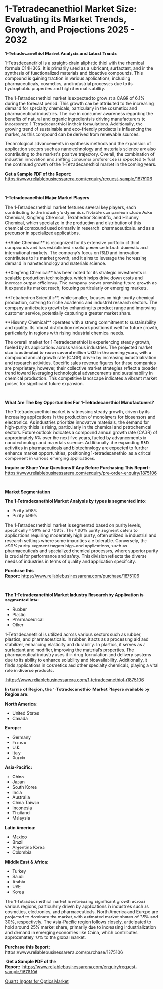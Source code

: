 <p><h1>1-Tetradecanethiol Market Size: Evaluating its Market Trends, Growth, and Projections 2025 - 2032</h1></p><p><strong>1-Tetradecanethiol Market Analysis and Latest Trends</strong></p>
<p><p>1-Tetradecanethiol is a straight-chain aliphatic thiol with the chemical formula C14H30S. It is primarily used as a lubricant, surfactant, and in the synthesis of functionalized materials and bioactive compounds. This compound is gaining traction in various applications, including pharmaceuticals, cosmetics, and industrial processes due to its hydrophobic properties and high thermal stability.</p><p>The 1-Tetradecanethiol market is expected to grow at a CAGR of 6.1% during the forecast period. This growth can be attributed to the increasing demand for specialty chemicals, particularly in the cosmetics and pharmaceutical industries. The rise in consumer awareness regarding the benefits of natural and organic ingredients is driving manufacturers to incorporate 1-Tetradecanethiol in their formulations. Additionally, the growing trend of sustainable and eco-friendly products is influencing the market, as this compound can be derived from renewable sources.</p><p>Technological advancements in synthesis methods and the expansion of application sectors such as nanotechnology and materials science are also contributing to the market's positive trajectory. Overall, the combination of industrial innovation and shifting consumer preferences is expected to fuel the continued growth of the 1-Tetradecanethiol market in the coming years.</p></p>
<p><strong>Get a Sample PDF of the Report:&nbsp;</strong> <a href="https://www.reliablebusinessarena.com/enquiry/request-sample/1875106?utm_campaign=3121&utm_medium=2&utm_source=Github&utm_content=ia&utm_term=03042025&utm_id=1-tetradecanethiol">https://www.reliablebusinessarena.com/enquiry/request-sample/1875106</a></p>
<p>&nbsp;</p>
<p><strong>1-Tetradecanethiol Major Market Players</strong></p>
<p><p>The 1-Tetradecanethiol market features several key players, each contributing to the industry's dynamics. Notable companies include Aoke Chemical, Xingfeng Chemical, Tetrahedron Scientific, and Hisunny Chemical, which specialize in the production and distribution of this chemical compound used primarily in research, pharmaceuticals, and as a precursor in specialized applications.</p><p>**Aoke Chemical** is recognized for its extensive portfolio of thiol compounds and has established a solid presence in both domestic and international markets. The company’s focus on R&D and innovation contributes to its market growth, and it aims to leverage the increasing demand in nanotechnology and materials science.</p><p>**Xingfeng Chemical** has been noted for its strategic investments in scalable production technologies, which helps drive down costs and increase output efficiency. The company shows promising future growth as it expands its market reach, focusing particularly on emerging markets.</p><p>**Tetrahedron Scientific**, while smaller, focuses on high-purity chemical production, catering to niche academic and industrial research sectors. The company anticipates growth by enhancing its product range and improving customer service, potentially capturing a greater market share.</p><p>**Hisunny Chemical** operates with a strong commitment to sustainability and quality. Its robust distribution network positions it well for future growth, particularly in regions with rising industrial chemical needs.</p><p>The overall market for 1-Tetradecanethiol is experiencing steady growth, fueled by its applications across various industries. The projected market size is estimated to reach several million USD in the coming years, with a compound annual growth rate (CAGR) driven by increasing industrialization and research activities. Specific sales revenue figures for these companies are proprietary; however, their collective market strategies reflect a broader trend toward leveraging technological advancements and sustainability in chemical production. This competitive landscape indicates a vibrant market poised for significant future expansion.</p></p>
<p>&nbsp;</p>
<p><strong>What Are The Key Opportunities For 1-Tetradecanethiol Manufacturers?</strong></p>
<p><p>The 1-tetradecanethiol market is witnessing steady growth, driven by its increasing applications in the production of monolayers for biosensors and electronics. As industries prioritize innovative materials, the demand for high-purity thiols is rising, particularly in the chemical and petrochemical sectors. Future outlook indicates a compound annual growth rate (CAGR) of approximately 5% over the next five years, fueled by advancements in nanotechnology and materials science. Additionally, the expanding R&D activities in pharmaceuticals and biotechnology are expected to further enhance market opportunities, positioning 1-tetradecanethiol as a critical component in various emerging applications.</p></p>
<p><strong>Inquire or Share Your Questions If Any Before Purchasing This Report:</strong> <a href="https://www.reliablebusinessarena.com/enquiry/pre-order-enquiry/1875106?utm_campaign=3121&utm_medium=2&utm_source=Github&utm_content=ia&utm_term=03042025&utm_id=1-tetradecanethiol">https://www.reliablebusinessarena.com/enquiry/pre-order-enquiry/1875106</a></p>
<p>&nbsp;</p>
<p><strong>Market Segmentation</strong></p>
<p><strong>The 1-Tetradecanethiol Market Analysis by types is segmented into:</strong></p>
<p><ul><li>Purity ≥98%</li><li>Purity ≥99%</li></ul></p>
<p><p>The 1-Tetradecanethiol market is segmented based on purity levels, specifically ≥98% and ≥99%. The ≥98% purity segment caters to applications requiring moderately high purity, often utilized in industrial and research settings where some impurities are tolerable. Conversely, the ≥99% purity segment targets high-end applications, such as pharmaceuticals and specialized chemical processes, where superior purity is crucial for performance and safety. This division reflects the diverse needs of industries in terms of quality and application specificity.</p></p>
<p><strong>Purchase this Report:&nbsp;</strong><a href="https://www.reliablebusinessarena.com/purchase/1875106?utm_campaign=3121&utm_medium=2&utm_source=Github&utm_content=ia&utm_term=03042025&utm_id=1-tetradecanethiol">https://www.reliablebusinessarena.com/purchase/1875106</a></p>
<p>&nbsp;</p>
<p><strong>The 1-Tetradecanethiol Market Industry Research by Application is segmented into:</strong></p>
<p><ul><li>Rubber</li><li>Plastic</li><li>Pharmaceutical</li><li>Other</li></ul></p>
<p><p>1-Tetradecanethiol is utilized across various sectors such as rubber, plastics, and pharmaceuticals. In rubber, it acts as a processing aid and stabilizer, enhancing elasticity and durability. In plastics, it serves as a surfactant and modifier, improving the material’s properties. The pharmaceutical industry uses it in drug formulation and delivery systems due to its ability to enhance solubility and bioavailability. Additionally, it finds applications in cosmetics and other specialty chemicals, playing a vital role in diverse products.</p></p>
<p><a href="https://www.reliablebusinessarena.com/1-tetradecanethiol-r1875106?utm_campaign=3121&utm_medium=2&utm_source=Github&utm_content=ia&utm_term=03042025&utm_id=1-tetradecanethiol">&nbsp;https://www.reliablebusinessarena.com/1-tetradecanethiol-r1875106</a></p>
<p><strong>In terms of Region, the 1-Tetradecanethiol Market Players available by Region are:</strong></p>
<p>
    <p> <strong> North America: </strong>
        <ul>
            <li>United States</li>
            <li>Canada</li>
        </ul>
        </p> 
    <p> <strong> Europe: </strong>
        <ul>
            <li>Germany</li>
            <li>France</li>
            <li>U.K.</li>
            <li>Italy</li>
            <li>Russia</li>
        </ul>
        </p> 
    <p> <strong> Asia-Pacific: </strong>
        <ul>
            <li>China</li>
            <li>Japan</li>
            <li>South Korea</li>
            <li>India</li>
            <li>Australia</li>
            <li>China Taiwan</li>
            <li>Indonesia</li>
            <li>Thailand</li>
            <li>Malaysia</li>
        </ul>
        </p> 
    <p> <strong> Latin America: </strong>
        <ul>
            <li>Mexico</li>
            <li>Brazil</li>
            <li>Argentina Korea</li>
            <li>Colombia</li>
        </ul>
        </p> 
    <p> <strong> Middle East & Africa: </strong>
        <ul>
            <li>Turkey</li>
            <li>Saudi</li>
            <li>Arabia</li>
            <li>UAE</li>
            <li>Korea</li>
        </ul>
    </p>
    </p>
<p><p>The 1-Tetradecanethiol market is witnessing significant growth across various regions, particularly driven by applications in industries such as cosmetics, electronics, and pharmaceuticals. North America and Europe are projected to dominate the market, with estimated market shares of 35% and 30%, respectively. The Asia-Pacific region follows closely, anticipated to hold around 25% market share, primarily due to increasing industrialization and demand in emerging economies like China, which contributes approximately 10% to the global market.</p></p>
<p><strong>Purchase this Report: </strong><a href="https://www.reliablebusinessarena.com/purchase/1875106?utm_campaign=3121&utm_medium=2&utm_source=Github&utm_content=ia&utm_term=03042025&utm_id=1-tetradecanethiol">https://www.reliablebusinessarena.com/purchase/1875106</a></p>
<p>&nbsp;<strong>Get a Sample PDF of the Report:&nbsp;&nbsp;</strong><a href="https://www.reliablebusinessarena.com/enquiry/request-sample/1875106?utm_campaign=3121&utm_medium=2&utm_source=Github&utm_content=ia&utm_term=03042025&utm_id=1-tetradecanethiol">https://www.reliablebusinessarena.com/enquiry/request-sample/1875106</a></p>
<p><strong></strong></p>
<p><p><a href="https://github.com/krulicfidura/Market-Research-Report-List-1/blob/main/quartz-ingots-for-optics-market.md?utm_campaign=3121&utm_medium=2&utm_source=Github&utm_content=ia&utm_term=03042025&utm_id=1-tetradecanethiol">Quartz Ingots for Optics Market</a></p></p>